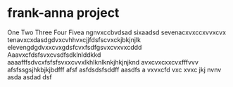 # frank-anna project
One
Two
Three
Four
Fivea ngnvxccbvdsad
sixaadsd
sevenacxvxccxvvxcvx
tenavxcxdasdgdvxcvhhvxcjjfdsfscvxckjbkjnjlk
elevengdgdvxxcvxgdsfcvxfsdfgsvxcvxvxcddd
Aaavxcfdsfsvxcvsdfsdklnlddkkd
aaaafffsdvcxfsfsfsvxxcvvxlkhlknlknkjhkjnjknd
avxcvxcxxcvxfffvvv
afsfssgsjhkbjkjbdfff
afsf
asfdsdsfsddff
aasdfs
a
vxvxcfd
vxc
xvxc
jkj
nvnv
asda
asdad
dsf
